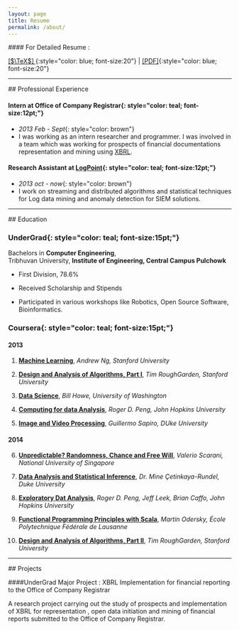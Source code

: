 ```yaml
---
layout: page 
title: Resume
permalink: /about/
---
```


####<i class="fa fa-download fa-2x"></i> For Detailed Resume : 

[<i class="fa fa-file-code-o fa-2x"></i>  [$\TeX$] ](/files/cv/cv.tex){:style="color: blue; font-size:20"}  |  [<i class="fa fa-file-pdf-o fa-2x"></i> [PDF]](/files/cv/cv.pdf){:style="color: blue; font-size:20"}

____

##<i class="fa fa-institution fa-1x"></i> Professional Experience

#### **Intern at Office of Company Registrar**{: style="color: teal; font-size:12pt;"}
* *2013 Feb - Sept*{: style="color: brown"}
* I was working as an intern researcher and programmer. I was involved in a team which was working for prospects of financial documentations representation and mining using [XBRL](http://en.wikipedia.org/wiki/XBRL).

#### **Research Assistant at [LogPoint](https://www.logpoint.com/en)**{: style="color: teal; font-size:12pt;"}
* *2013 oct - now*{: style="color: brown"}
* I work on streaming and distributed algorithms and statistical techniques for Log data mining and anomaly detection for SIEM solutions.

____


##<i class="fa fa-graduation-cap fa-1x"></i> Education 

### **UnderGrad**{: style="color: teal; font-size:15pt;"}

Bachelors in **Computer Engineering**, <br>
Tribhuvan University, **Institute of Engineering, Central Campus Pulchowk**<br>

* First Division, 78.6%

* Received Scholarship and Stipends

* Participated in various workshops like Robotics, Open Source Software, Bioinformatics.

### **Coursera**{: style="color: teal; font-size:15pt;"}

#### 2013

1. [**Machine Learning**](https://www.coursera.org/course/ml), *Andrew Ng, Stanford University* [<i class="fa fa-file-pdf-o"></i>](https://www.dropbox.com/s/ekv2spnt4x07ogm/machinelearning.pdf)

2. [**Design and Analysis of Algorithms, Part I**](https://www.coursera.org/course/algo), *Tim RoughGarden, Stanford University* [<i class="fa fa-file-pdf-o "></i>](https://www.dropbox.com/s/w83mcmpvpa6owce/ADA%201.pdf)

3. [**Data Science**](https://www.coursera.org/course/datasci), *Bill Howe, University of Washington* [<i class="fa fa-file-pdf-o"></i>](https://www.dropbox.com/s/fuy5re22eyefj80/datascience.pdf)

4. [**Computing for data Analysis**](https://www.coursera.org/course/compdata), *Roger D. Peng, John Hopkins University* [<i class="fa fa-file-pdf-o "></i>](https://www.dropbox.com/s/cvkzx6dck94qe21/computing%20for%20data%20analysis.pdf)

5. [**Image and Video Processing**](https://www.coursera.org/course/images), *Guillermo Sapiro, DUke University* [<i class="fa fa-file-pdf-o "></i>](https://www.dropbox.com/s/nv9adcygj1ph5o6/image%20and%20video%20processing.pdf)

#### 2014

6. [**Unpredictable? Randomness, Chance and Free Will**](https://www.coursera.org/course/randomness), *Valerio Scarani, National University of Singapore* [<i class="fa fa-file-pdf-o "></i>](https://www.dropbox.com/s/b0nfegpbb24p24h/Coursera%20randomness%202014.pdf)

7. [**Data Analysis and Statistical Inference**](https://www.coursera.org/course/statistics), *Dr. Mine Çetinkaya-Rundel, Duke University* [<i class="fa fa-file-pdf-o "></i>](https://www.dropbox.com/s/l00avomjt2jcidx/Coursera%20statistics%202014.pdf)

8. [**Exploratory Dat Analysis**](https://www.coursera.org/course/exdata), *Roger D. Peng, Jeff Leek, Brian Caffo, John Hopkins University* [<i class="fa fa-file-pdf-o "></i>](https://www.dropbox.com/s/sl5h9dsdc2xmkmk/Coursera%20exdata%202014.pdf)

9. [**Functional Programming Principles with Scala**](https://www.coursera.org/course/progfun), *Martin Odersky, École Polytechnique Fédérale de Lausanne* [<i class="fa fa-file-pdf-o "></i>](https://www.dropbox.com/s/j8tab3g4vnnmu7c/Coursera%20progfun%202014.pdf)

10. [**Design and Analysis of Algorithms, Part II**](https://www.coursera.org/course/algo2), *Tim RoughGarden, Stanford University* [<i class="fa fa-file-pdf-o "></i>](#)

____

##<i class="fa fa-code fa-1x"></i> Projects

####UnderGrad Major Project : XBRL Implementation for financial reporting to the Office of Company Registrar

A research project carrying out the study of prospects and implementation of XBRL for representation , open data initiation and mining of financial reports submitted to the Office of Company Registrar.